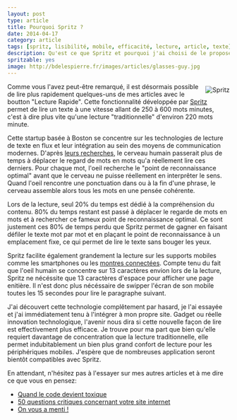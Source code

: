 ```yaml
---
layout: post
type: article
title: Pourquoi Spritz ?
date: 2014-04-17
category: article
tags: [spritz, lisibilité, mobile, efficacité, lecture, article, texte]
description: Qu'est ce que Spritz et pourquoi j'ai choisi de le proposer à mes lecteurs.
spritzable: yes
image: http://bdelespierre.fr/images/articles/glasses-guy.jpg
---
```


<img src="{{ site.url }}/images/articles/glasses-guy.jpg" alt="Spritz" style="float: right; margin: .5em 0 0 .5em">

Comme vous l'avez peut-être remarqué, il est désormais possible de lire plus rapidement quelques-uns de mes articles avec le boutton "Lecture Rapide". Cette fonctionnalité développée par [Spritz](http://www.spritzinc.com/) permet de lire un texte à une vitesse allant de 250 à 600 mots minutes, c'est à dire plus vite qu'une lecture "traditionnelle" d'environ 220 mots minute.

Cette startup basée à Boston se concentre sur les technologies de lecture de texte en flux et leur intégration au sein des moyens de communication modernes. D'après [leurs recherches](http://www.spritzinc.com/the-science/), le cerveau humain passerait plus de temps à déplacer le regard de mots en mots qu'a réellement lire ces derniers. Pour chaque mot, l'oeil recherche le "point de reconnaissance optimal" avant que le cerveau ne puisse réellement en interprêter le sens. Quand l'oeil rencontre une ponctuation dans ou à la fin d'une phrase, le cerveau assemble alors tous les mots en une pensée cohérente.

Lors de la lecture, seul 20% du temps est dédié à la compréhension du contenu. 80% du temps restant est passé à déplacer le regarde de mots en mots et à rechercher ce fameux point de reconnaissance optimal. Ce sont justement ces 80% de temps perdu que Spritz permet de gagner en faisant défiler le texte mot par mot et en plaçant le point de reconnaissance à un emplacement fixe, ce qui permet de lire le texte sans bouger les yeux.

Spritz facilite également grandement la lecture sur les supports mobiles comme les smartphones ou les [montres connectées](http://fr.wikipedia.org/wiki/Smartwatch).  Compte tenu du fait que l'oeil humain se concentre sur 13 caractères envion lors de la lecture, Spritz ne nécéssite que 13 caractères d'espace pour afficher une page enitière. Il n'est donc plus nécéssaire de swipper l'écran de son mobile toutes les 15 secondes pour lire le paragraphe suivant.

J'ai découvert cette technologie complêtement par hasard, je l'ai essayée et j'ai immédiatement tenu à l'intégrer à mon propre site. Gadget ou réelle innovation technologique, l'avenir nous dira si cette nouvelle façon de lire est effectivement plus efficace. Je trouve pour ma part que bien qu'elle requiert davantage de concentration que la lecture traditionnelle, elle permet indubitablement un bien plus grand confort de lecture pour les périphériques mobiles. J'espère que de nombreuses application seront bientôt compatibles avec Spritz.

En attendant, n'hésitez pas à l'essayer sur mes autres articles et à me dire ce que vous en pensez:

+ [Quand le code devient toxique](http://bdelespierre.fr/article/quand-le-code-devient-toxique/)
+ [50 questions critiques concernant votre site internet](http://bdelespierre.fr/article/50-questions-critiques-concernant-votre-site-internet/)
+ [On vous a menti !](http://bdelespierre.fr/article/on-vous-a-menti/)
